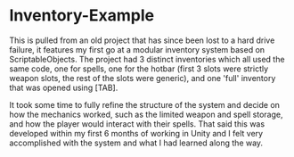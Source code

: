 # Inventory-Example

This is pulled from an old project that has since been lost to a hard drive failure, it features my first go at a 
modular inventory system based on ScriptableObjects. The project had 3 distinct inventories which all used the same
code, one for spells, one for the hotbar (first 3 slots were strictly weapon slots, the rest of the slots were 
generic), and one 'full' inventory that was opened using [TAB]. 

It took some time to fully refine the structure of the system and decide on how the mechanics worked, such as the limited
weapon and spell storage, and how the player would interact with their spells. That said this was developed within my
first 6 months of working in Unity and I felt very accomplished with the system and what I had learned along the way.
